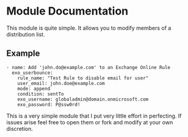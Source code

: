 # Module Documentation
This module is quite simple.
It allows you to modify members of a distribution list.

## Example
```
- name: Add 'john.do@example.com' to an Exchange Online Rule
  exo_userbounce:
    rule_name: "Test Rule to disable email for user"
    user_email: john.doe@example.com
    mode: append
    condition: sentTo
    exo_username: globaladmin@domain.onmicrosoft.com
    exo_password: P@ssw0rd!
```
This is a very simple module that I put very little effort in perfecting.  If issues arise feel free to open them or fork and modify at your own discretion.